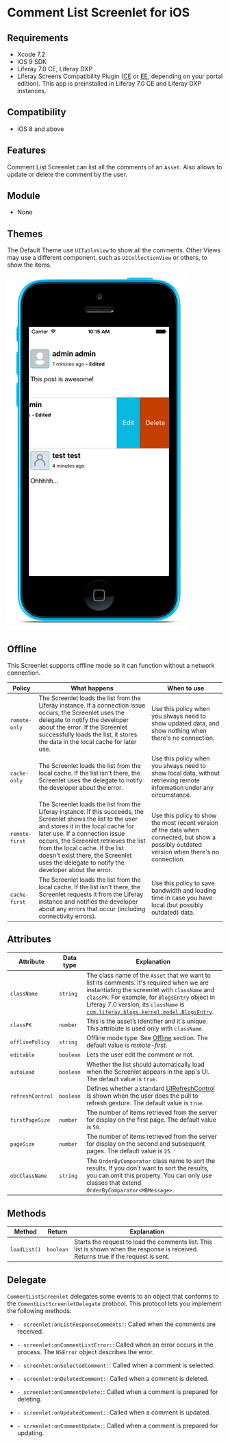 # Comment List Screenlet for iOS [](id=comment-list-screenlet-for-ios)

## Requirements [](id=requirements)

- Xcode 7.2
- iOS 9 SDK
- Liferay 7.0 CE, Liferay DXP 
- Liferay Screens Compatibility Plugin 
  ([CE](http://www.liferay.com/marketplace/-/mp/application/54365664) or 
  [EE](http://www.liferay.com/marketplace/-/mp/application/54369726), 
  depending on your portal edition). This app is preinstalled in Liferay 7.0 CE 
  and Liferay DXP instances. 

## Compatibility [](id=compatibility)

- iOS 8 and above

## Features [](id=features)

Comment List Screenlet can list all the comments of an `Asset`. Also allows to update or delete the comment by the user.

## Module [](id=module)

- None

## Themes [](id=themes)

The Default Theme use `UITableView` to show all the comments.
Other Views may use a different component, such as `UICollectionView` or others, to show the items.

![Figure 1: Comment List Screenlet using the Default (`default`) Theme.](../../images/screens-ios-commentlist.png)

## Offline [](id=offline)

This Screenlet supports offline mode so it can function without a network 
connection. 

| Policy | What happens | When to use |
|--------|--------------|-------------|
| `remote-only` | The Screenlet loads the list from the Liferay instance. If a connection issue occurs, the Screenlet uses the delegate to notify the developer about the error. If the Screenlet successfully loads the list, it stores the data in the local cache for later use. | Use this policy when you always need to show updated data, and show nothing when there's no connection. |
| `cache-only` | The Screenlet loads the list from the local cache. If the list isn't there, the Screenlet uses the delegate to notify the developer about the error. | Use this policy when you always need to show local data, without retrieving remote information under any circumstance. |
| `remote-first` | The Screenlet loads the list from the Liferay instance. If this succeeds, the Screenlet shows the list to the user and stores it in the local cache for later use. If a connection issue occurs, the Screenlet retrieves the list from the local cache. If the list doesn't exist there, the Screenlet uses the delegate to notify the developer about the error. | Use this policy to show the most recent version of the data when connected, but show a possibly outdated version when there's no connection. |
| `cache-first` | The Screenlet loads the list from the local cache. If the list isn't there, the Screenlet requests it from the Liferay instance and notifies the developer about any errors that occur (including connectivity errors). | Use this policy to save bandwidth and loading time in case you have local (but possibly outdated) data. |

## Attributes [](id=attributes)

| Attribute | Data type | Explanation |
|-----------|-----------|-------------|
| `className` | `string` | The class name of the `Asset` that we want to list its comments. It's required when we are instantiating the screenlet with `className` and `classPK`. For example, for `BlogsEntry` object in Liferay 7.0 version, its `className` is [`com.liferay.blogs.kernel.model.BlogsEntry`](https://github.com/liferay/liferay-portal/blob/master/portal-kernel/src/com/liferay/blogs/kernel/model/BlogsEntry.java). |
| `classPK` | `number` | This is the asset’s identifier and it's unique. This attribute is used only with `className`. |
| `offlinePolicy` | `string` | Offline mode type. See [Offline](#offline) section. The default value is *remote-first*. |
| `editable` | `boolean` | Lets the user edit the comment or not. |
| `autoLoad` | `boolean` | Whether the list should automatically load when the Screenlet appears in the app's UI. The default value is `true`. |
| `refreshControl` | `boolean` | Defines whether a standard [UIRefreshControl](https://developer.apple.com/library/ios/documentation/UIKit/Reference/UIRefreshControl_class/) is shown when the user does the pull to refresh gesture. The default value is `true`. |
| `firstPageSize` | `number` | The number of items retrieved from the server for display on the first page. The default value is `50`. |
| `pageSize` | `number` | The number of items retrieved from the server for display on the second and subsequent pages. The default value is `25`. |
| `obcClassName` | `string` | The `OrderByComparator` class name to sort the results. If you don't want to sort the results, you can omit this property. You can only use classes that extend `OrderByComparator<MBMessage>`. |

## Methods [](id=methods)

| Method | Return | Explanation |
|-----------|-----------|-------------| 
| `loadList()` | `boolean` | Starts the request to load the comments list. This list is shown when the response is received. Returns true if the request is sent. |

## Delegate [](id=delegate)

`CommentListScreenlet` delegates some events to an object that conforms to 
the `ComentListScreenletDelegate` protocol. This protocol lets you implement 
the following methods: 

- `- screenlet:onListResponseComments:`: Called when the comments are 
  received.
    
- `- screenlet:onCommentListError:`: Called when an error occurs in the 
  process. The `NSError` object describes the error. 

- `- screenlet:onSelectedComment:`: Called when a comment is 
  selected.
    
- `- screenlet:onDeletedComment:`: Called when a comment is 
  deleted.
  
- `- screenlet:onCommentDelete:`: Called when a comment is prepared for 
  deleting.
  
- `- screenlet:onUpdatedComment:`: Called when a comment is 
  updated.
  
- `- screenlet:onCommentUpdate:`: Called when a comment is prepared for updating.
